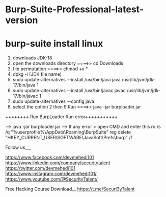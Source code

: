 # Burp-Suite-Professional-latest-version

# burp-suite install linux

1. downloads JDK-18
2. open the downloads directory ====>> cd Downloads
3. file permutation ====>> chmod +x *
4. dpkg -i (JDK file name)
5. sudo update-alternatives --install /usr/bin/java java /usr/lib/jvm/jdk-17/bin/java 1
6. sudo update-alternatives --install /usr/bin/javac javac /usr/lib/jvm/jdk-17/bin/javac 1
7. sudo update-alternatives --config java
8. select the option 2 then
9.Run ====>> java -jar burploader.jar

++++++++ Run BurpLoader Run error+++++++++++

--> java -jar burploader.jar
--> If any error > open CMD and enter this
          rd /s /q "%userprofile%\AppData\Roaming\BurpSuite\"
          reg delete "HKEY_CURRENT_USER\SOFTWARE\JavaSoft\Prefs\burp" /f
          
Follow us___

https://www.facebook.com/devmehedi101
https://www.linkedin.com/company/securitytalent   
https://twitter.com/devmehedi101
https://www.instagram.com/devmehedi101/
https://www.youtube.com/@SecurityTalent/ 

Free Hacking Course Download__
https://t.me/Securi3yTalent
